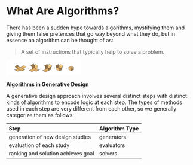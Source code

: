 # What Are Algorithms?

There has been a sudden hype towards algorithms, mystifying them and giving them false pretences that go way beyond what they do, but in essence an algorithm can be thought of as:

> A set of instructions that typically help to solve a problem.

<img src="../../assets/deeper/whatarealgorithms.png" style="width:200px;"/>

**Algorithms in Generative Design**

A generative design approach involves several distinct steps with distinct kinds of algorithms to encode logic at each step. The types of methods used in each step are very different from each other, so we generally categorize them as follows:

| Step | Algorithm Type |	
| :--- | :--- |	
| generation of new design studies | generators |	
| evaluation of each study | evaluators |	
| ranking and solution achieves goal | solvers |
